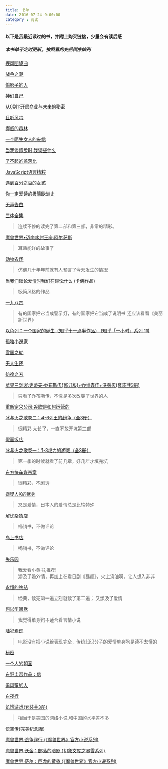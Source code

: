 ```yaml
---
title: 书单
date: 2016-07-24 9:00:00
category : 阅读
---
```


#### 以下是我最近读过的书，并附上购买链接，少量会有读后感  

##### 本书单不定时更新，按照看的先后倒序排列  

[疾风回旋曲](https://www.amazon.cn/gp/product/B00X9FYAP4)

[战争之潮](https://www.amazon.cn/gp/product/B01DK24Q40)

[偷影子的人](https://www.amazon.cn/gp/product/B00MFHAMMW)

[神们自己](https://www.amazon.cn/dp/B00RRCUBN0)

[从0到1:开启商业与未来的秘密](https://www.amazon.cn/0-1/dp/B00U5OJFX4)

[且听风吟](https://www.amazon.cn/dp/B00JLADJSA)

[挪威的森林](https://www.amazon.cn/dp/B00JLACTKY)

[一个陌生女人的来信](https://www.amazon.cn/dp/B008HK7DIC)

[当我谈跑步时,我谈些什么](https://www.amazon.cn/dp/B01449CGAO)

[了不起的盖茨比](https://www.amazon.cn/dp/B00EK865WK)
<!-- more -->
[JavaScript语言精粹](https://www.amazon.cn/dp/B0097CON2S)

[遇到百分之百的女孩](https://www.amazon.cn/dp/B001DOW6TA)

[你一定爱读的极简欧洲史](https://www.amazon.cn/dp/B00E192518)

[无声告白](https://www.amazon.cn/dp/B00ZWTY2JO)  

[三体全集](https://www.amazon.cn/gp/product/B00S4OK1ZS)  
> 连续不停的读完了第二部和第三部，非常的精彩。

[魔兽世界•迈向冰封王座:阿尔萨斯](https://www.amazon.cn/gp/product/B01DK24PC8)
> 耳熟能详的故事了

[动物农场](https://www.amazon.cn/dp/B0099MSHJQ)  
> 仿佛几十年年前就有人预言了今天发生的情况

[当我们谈论爱情时我们在谈论什么 (卡佛作品)](https://www.amazon.cn/gp/product/B00EC431SI)   
> 极简风格的作品

[一九八四 ](https://www.amazon.cn/gp/product)
> 有的国家把它当成警示灯，有的国家把它当成了说明书
> 还应该看看《美丽新世界》  

[以色列：一个国家的诞生（知乎十一点半作品） (知乎「一小时」系列 11)](https://www.amazon.cn/gp/product/B01C30EMLC)  

[孤独小说家](https://www.amazon.cn/gp/product/B01D2G5HQ0)   

[雪国之劫](https://www.amazon.cn/gp/product/B00DGO8XLA)  

[无人生还](https://www.amazon.cn/gp/product/B00T2NGQW2)

[彷徨之刃](https://www.amazon.cn/gp/product/B0111G8BDO)

[苹果三剑客:史蒂夫·乔布斯传(修订版)+乔纳森传+沃兹传(套装共3册)](https://www.amazon.cn/gp/product/B00Q3TQMDG)
> 只看了乔布斯传，不愧是多次改变了世界的人

[重新定义公司:谷歌是如何运营的](https://www.amazon.cn/gp/product/B0156DEYQQ)

[冰与火之歌卷二：4-6列王的纷争（全3册）](https://www.amazon.cn/gp/product/B00KYEFUTI)  
>很精彩
>太长了，一直不敢开坑第三部

[假面饭店](https://www.amazon.cn/gp/product/B00J53P6PC)  

[冰与火之歌卷一：1-3权力的游戏（全3册）](https://www.amazon.cn/gp/product/B00KYEFUZC)  
>第一季的时候就看了前几章，好几年才填完坑

[东方快车谋杀案](https://www.amazon.cn/gp/product/B00T238N2I)   
> 很精彩，不剧透

[嫌疑人X的献身](https://www.amazon.cn/gp/product/B00A4QLGJY)  
> 又是爱情，日本人的爱情总是比较特殊

[解忧杂货店](https://www.amazon.cn/gp/product/B00NOQNHP2/)
> 畅销书，不做评论  

[岛上书店](https://www.amazon.cn/gp/product/B00WM1P75S/)
> 畅销书，不做评论   

[失乐园](https://www.amazon.cn/gp/product/B00O0QGPQ8)
> 我爱看小黄书,推荐!  
> 涉及了婚外情，再加上在看日剧《昼颜》，火上浇油啊，让人想入非非  

[永恒的终结](https://www.amazon.cn/gp/product/B00RRCUBJE)  
> 经典，读完第一遍立刻就读了第二遍；
> 又涉及了爱情  

[何以笙箫默](https://www.amazon.cn/gp/product/B00OLKODKI)  
> 我觉得单身狗不适合看言情小说  

[陆犯焉识](https://www.amazon.cn/gp/product/B007SKEQTQ)  
> 电影没有把小说给表现完全，传统知识分子的爱情单身狗是读不太懂的  

[秘密](https://www.amazon.cn/gp/product/B00QM20GC2)  

[一个人的朝圣](https://www.amazon.cn/gp/product/B00EOL1AK0)  

[东野圭吾作品：信](https://www.amazon.cn/gp/product/B00QIECRYY)  

[追风筝的人](https://www.amazon.cn/gp/product/B00A3MTODE)  

[白夜行](https://www.amazon.cn/gp/product/B00BXX5DDM)  

[饥饿游戏(套装共3册)](https://www.amazon.cn/gp/product/B00967XSIE)  
> 相当于是美国的网络小说,和中国的水平差不多  

[悟空传(完美纪念版)](https://www.amazon.cn/gp/product/B00CE1PKXA)  

[魔兽世界·战争罪行 (《魔兽世界》官方小说系列)](https://www.amazon.cn/gp/product/B00JWK8CPE)  

[魔兽世界·沃金：部落的暗影 (幻象文库之暴雪系列)](https://www.amazon.cn/gp/product/B00G8U7OH8)  

[魔兽世界·萨尔：巨龙的黄昏 (《魔兽世界》官方小说系列)](https://www.amazon.cn/gp/product/B00J1FT81M)  
